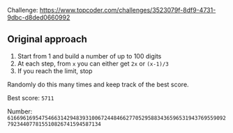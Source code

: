 Challenge: https://www.topcoder.com/challenges/3523079f-8df9-4731-9dbc-d8ded0660992

## Original approach

1. Start from 1 and build a number of up to 100 digits
2. At each step, from `x` you can either get `2x` or `(x-1)/3`
3. If you reach the limit, stop

Randomly do this many times and keep track of the best score.

Best score: `5711`

Number:
`6166961695475466314294839310067244846627705295883436596531943769559092792344077815510826741594587134`

